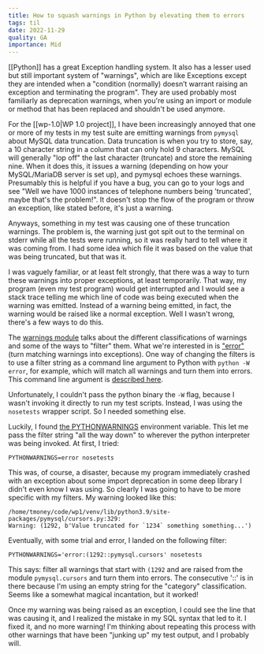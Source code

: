 ```yaml
---
title: How to squash warnings in Python by elevating them to errors
tags: til
date: 2022-11-29
quality: GA
importance: Mid
---
```


[[Python]] has a great Exception handling system. It also has a lesser used but still important system of "warnings", which are like Exceptions except they are intended when a "condition (normally) doesn’t warrant raising an exception and terminating the program". They are used probably most familiarly as deprecation warnings, when you're using an import or module or method that has been replaced and shouldn't be used anymore.

For the [[wp-1.0|WP 1.0 project]], I have been increasingly annoyed that one or more of my tests in my test suite are emitting warnings from `pymysql` about MySQL data truncation. Data truncation is when you try to store, say, a 10 character string in a column that can only hold 9 characters. MySQL will generally "lop off" the last character (truncate) and store the remaining nine. When it does this, it issues a warning (depending on how your MySQL/MariaDB server is set up), and pymysql echoes these warnings. Presumably this is helpful if you have a bug, you can go to your logs and see "Well we have 1000 instances of telephone numbers being 'truncated', maybe that's the problem!". It doesn't stop the flow of the program or throw an exception, like stated before, it's just a warning.

Anyways, something in my test was causing one of these truncation warnings. The problem is, the warning just got spit out to the terminal on stderr while all the tests were running, so it was really hard to tell where it was coming from. I had some idea which file it was based on the value that was being truncated, but that was it.

I was vaguely familiar, or at least felt strongly, that there was a way to turn these warnings into proper exceptions, at least temporarily. That way, my program (even my test program) would get interrupted and I would see a stack trace telling me which line of code was being executed when the warning was emitted. Instead of a warning being emitted, in fact, the warning would be raised like a normal exception. Well I wasn't wrong, there's a few ways to do this.

The [warnings module](https://docs.python.org/3/library/warnings.html) talks about the different classifications of warnings and some of the ways to "filter" them. What we're interested in is ["error"](https://docs.python.org/3/using/cmdline.html#cmdoption-W) (turn matching warnings into exceptions). One way of changing the filters is to use a filter string as a command line argument to Python with `python -W error`, for example, which will match all warnings and turn them into errors. This command line argument is [described here](https://docs.python.org/3/using/cmdline.html#cmdoption-W).

Unfortunately, I couldn't pass the python binary the `-W` flag, because I wasn't invoking it directly to run my test scripts. Instead, I was using the `nosetests` wrapper script. So I needed something else.

Luckily, I found [the PYTHONWARNINGS](https://docs.python.org/3/using/cmdline.html#envvar-PYTHONWARNINGS) environment variable. This let me pass the filter string "all the way down" to wherever the python interpreter was being invoked. At first, I tried:

```
PYTHONWARNINGS=error nosetests
```

This was, of course, a disaster, because my program immediately crashed with an exception about some import deprecation in some deep library I didn't even know I was using. So clearly I was going to have to be more specific with my filters. My warning looked like this:

```
/home/tmoney/code/wp1/venv/lib/python3.9/site-packages/pymysql/cursors.py:329:
Warning: (1292, b'Value truncated for `1234` something something...')
```

Eventually, with some trial and error, I landed on the following filter:

```
PYTHONWARNINGS='error:(1292::pymysql.cursors' nosetests
```

This says: filter all warnings that start with `(1292` and are raised from the module `pymysql.cursors` and turn them into errors. The consecutive '::' is in there because I'm using an empty string for the "category" classification. Seems like a somewhat magical incantation, but it worked!

Once my warning was being raised as an exception, I could see the line that was causing it, and I realized the mistake in my SQL syntax that led to it. I fixed it, and no more warning! I'm thinking about repeating this process with other warnings that have been "junking up" my test output, and I probably will.
